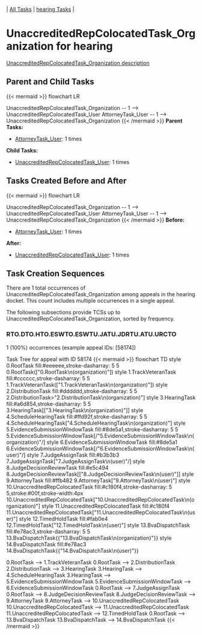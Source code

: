 ---
---
<!-- DO NOT EDIT THIS FILE.  This file is autogenerated. -->
| [All Tasks](../alltasks.md) | [hearing Tasks](tasklist.md) |

# UnaccreditedRepColocatedTask_Organization for hearing

[UnaccreditedRepColocatedTask_Organization description](../task_descr/UnaccreditedRepColocatedTask_Organization.md)

## Parent and Child Tasks

{{< mermaid >}}
flowchart LR

UnaccreditedRepColocatedTask_Organization -- 1 --> UnaccreditedRepColocatedTask_User
AttorneyTask_User -- 1 --> UnaccreditedRepColocatedTask_Organization
{{< /mermaid >}}
**Parent Tasks:**

   * [AttorneyTask_User](AttorneyTask_User.md): 1 times

**Child Tasks:**

   * [UnaccreditedRepColocatedTask_User](UnaccreditedRepColocatedTask_User.md): 1 times

## Tasks Created Before and After

{{< mermaid >}}
flowchart LR

UnaccreditedRepColocatedTask_Organization -- 1 --> UnaccreditedRepColocatedTask_User
AttorneyTask_User -- 1 --> UnaccreditedRepColocatedTask_Organization
{{< /mermaid >}}
**Before:**

   * [AttorneyTask_User](AttorneyTask_User.md): 1 times

**After:**

   * [UnaccreditedRepColocatedTask_User](UnaccreditedRepColocatedTask_User.md): 1 times

## Task Creation Sequences

There are 1 total occurrences of UnaccreditedRepColocatedTask_Organization among appeals in the hearing docket.  This count includes multiple occurrences in a single appeal.

The following subsections provide TCSs up to UnaccreditedRepColocatedTask_Organization, sorted by frequency.

### RTO.DTO.HTO.ESWTO.ESWTU.JATU.JDRTU.ATU.URCTO

1 (100%) occurrences (example appeal IDs: [58174])

Task Tree for appeal with ID 58174
{{< mermaid >}}
flowchart TD
style 0.RootTask fill:#eeeeee,stroke-dasharray: 5 5
  0.RootTask(["0.RootTask\n(organization)"])
style 1.TrackVeteranTask fill:#cccccc,stroke-dasharray: 5 5
  1.TrackVeteranTask(["1.TrackVeteranTask\n(organization)"])
style 2.DistributionTask fill:#dddddd,stroke-dasharray: 5 5
  2.DistributionTask>"2.DistributionTask\n(organization)"]
style 3.HearingTask fill:#a6d854,stroke-dasharray: 5 5
  3.HearingTask[["3.HearingTask\n(organization)"]]
style 4.ScheduleHearingTask fill:#ffd92f,stroke-dasharray: 5 5
  4.ScheduleHearingTask["4.ScheduleHearingTask\n(organization)"]
style 5.EvidenceSubmissionWindowTask fill:#8de5a1,stroke-dasharray: 5 5
  5.EvidenceSubmissionWindowTask[/"5.EvidenceSubmissionWindowTask\n(organization)"/]
style 6.EvidenceSubmissionWindowTask fill:#8de5a1
  6.EvidenceSubmissionWindowTask[/"6.EvidenceSubmissionWindowTask\n(user)"/]
style 7.JudgeAssignTask fill:#b3b3b3
  7.JudgeAssignTask[\"7.JudgeAssignTask\n(user)"/]
style 8.JudgeDecisionReviewTask fill:#e5c494
  8.JudgeDecisionReviewTask[["8.JudgeDecisionReviewTask\n(user)"]]
style 9.AttorneyTask fill:#ffb482
  9.AttorneyTask["9.AttorneyTask\n(user)"]
style 10.UnaccreditedRepColocatedTask fill:#c180f4,stroke-dasharray: 5 5,stroke:#00f,stroke-width:4px
  10.UnaccreditedRepColocatedTask["10.UnaccreditedRepColocatedTask\n(organization)"]
style 11.UnaccreditedRepColocatedTask fill:#c180f4
  11.UnaccreditedRepColocatedTask["11.UnaccreditedRepColocatedTask\n(user)"]
style 12.TimedHoldTask fill:#fab0e4
  12.TimedHoldTask["12.TimedHoldTask\n(user)"]
style 13.BvaDispatchTask fill:#e78ac3,stroke-dasharray: 5 5
  13.BvaDispatchTask{{"13.BvaDispatchTask\n(organization)"}}
style 14.BvaDispatchTask fill:#e78ac3
  14.BvaDispatchTask{{"14.BvaDispatchTask\n(user)"}}

0.RootTask --> 1.TrackVeteranTask
0.RootTask --> 2.DistributionTask
2.DistributionTask --> 3.HearingTask
3.HearingTask --> 4.ScheduleHearingTask
3.HearingTask --> 5.EvidenceSubmissionWindowTask
5.EvidenceSubmissionWindowTask --> 6.EvidenceSubmissionWindowTask
0.RootTask --> 7.JudgeAssignTask
0.RootTask --> 8.JudgeDecisionReviewTask
8.JudgeDecisionReviewTask --> 9.AttorneyTask
9.AttorneyTask --> 10.UnaccreditedRepColocatedTask
10.UnaccreditedRepColocatedTask --> 11.UnaccreditedRepColocatedTask
11.UnaccreditedRepColocatedTask --> 12.TimedHoldTask
0.RootTask --> 13.BvaDispatchTask
13.BvaDispatchTask --> 14.BvaDispatchTask
{{< /mermaid >}}


